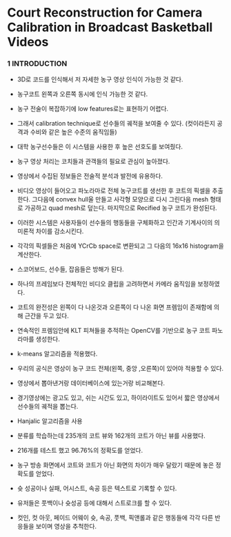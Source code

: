 # Court Reconstruction for Camera Calibration in Broadcast Basketball Videos

### 1 INTRODUCTION

- 3D로 코드를 인식해서 저 자세한 농구 영상 인식이 가능한 것 같다.
- 농구코트 왼쪽과 오른쪽 동시에 인식 가능한 것 같다.
- 농구 전술이 복잡하기에 low features로는 표현하기 어렵다.
- 그래서 calibration technique로 선수들의 궤적을 보여줄 수 있다. (컷이라든지 공격과 수비와 같은 높은 수준의 움직임들)
- 대학 농구선수들은 이 시스템을 사용한 후 높은 선호도를 보여줬다.
- 농구 영상 처리는 코치들과 관객들의 필요로 관심이 높아졌다.
- 영상에서 수집된 정보들은 전술적 분석과 발전에 유용하다.
- 비디오 영상이 들어오고 파노라마로 전체 농구코트를 생선한 후 코트의 픽셀을 추출한다. 그다음에 convex hull울 만들고 사각형 모양으로 다시 그린다음 mesh 형태로 가공하고 quad mesh로 덮는다. 마지막으로 Recified 농구 코트가 완성된다. 
- 이러한 시스템은 사용자들이 선수들의 행동들을 구체화하고 인간과 기계사이의 의미론적 차이를 감소시킨다.
- 각각의 픽셀들은 처음에 YCrCb space로 변환되고 그 다음의 16x16 histogram을 계산한다.
- 스코어보드, 선수들, 잡음들은 방해가 된다.
- 하나의 프레임보다 전체적인 비디오 클립을 고려하면서 카메라 움직임을 보정하였다.
- 코트의 완전성은 왼쪽이 다 나온것과 오른쪽이 다 나온 화면 프렘임이 존재함에 의해 근간을 두고 있다.
- 연속적인 프렘임안에 KLT 피쳐들을 추적하는 OpenCV를 기반으로 농구 코트 파노라마를 생성한다.
- k-means 알고리즘을 적용했다.
- 우리의 공식은 영상이 농구 코드 전체(왼쪽, 중앙 ,오른쪽)이 있어야 적용할 수 있다.
- 영상에서 뽑아낸거랑 데이터베이스에 있는거랑 비교해본다.
- 경기영상에는 광고도 있고, 쉬는 시간도 있고, 하이라이트도 있어서 짧은 영상에서 선수들의 궤적을 뽑는다.
- Hanjalic 알고리즘을 사용
- 분류를 학습하는데 235개의 코트 뷰와 162개의 코트가 아닌 뷰를 사용했다.
- 216개를 테스트 했고 96.76%의 정확도를 얻었다.

- 농구 방송 화면에서 코트와 코트가 아닌 화면의 차이가 매우 달랐기 때문에 놓은 정확도를 얻었다.
- 슛 성공이나 실패, 어시스트, 속공 등은 텍스트로 기록할 수  있다. 
- 유저들은 풋백이나 슛성공 등에 대해서 스트로크를 할 수 있다.

- 컷인, 컷 아웃, 페이드 어웨이 슛, 속공, 풋백, 픽앤롤과 같은 행동들에 각각 다른 반응들을 보이며 영상을 추척한다.
